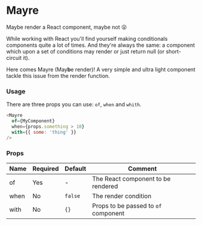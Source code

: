 Mayre
=====

Maybe render a React component, maybe not 😮

While working with React you'll find yourself making conditionals
components quite a lot of times. And they're always the same: a component which
upon a set of conditions may render or just return null (or short-circuit it).

Here comes Mayre (May**b**e render)! A very simple and ultra light component
tackle this issue from the render function.

### Usage

There are three props you can use: `of`, `when` and `whith`.

```js
<Mayre
  of={MyComponent}
  when={props.something > 10}
  with={{ some: 'thing' }}
/>
```

### Props

| Name | Required | Default   | Comment                              |
|------|----------|-----------|--------------------------------------|
| of   | Yes      | -         | The React component to be rendered   |
| when | No       | `false`   | The render condition                 |
| with | No       | `{}`      | Props to be passed to `of` component |
